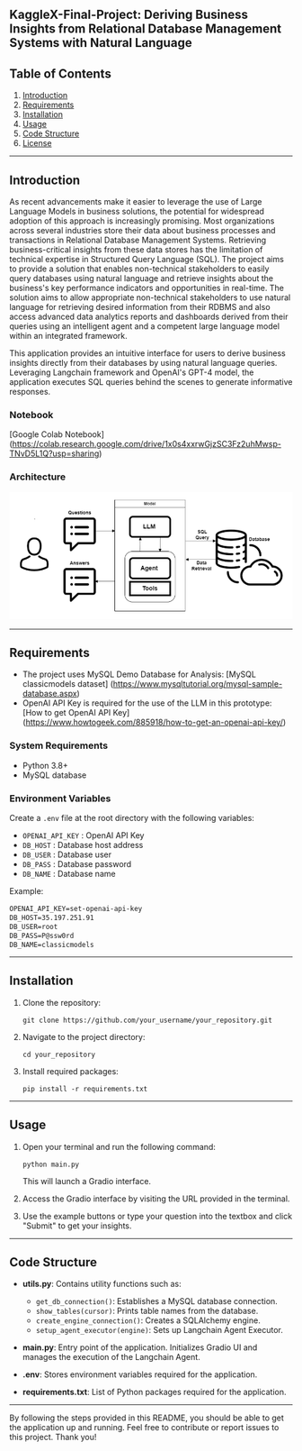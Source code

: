 
## KaggleX-Final-Project: Deriving Business Insights from Relational Database Management Systems with Natural Language

## Table of Contents
1. [Introduction](#introduction)
2. [Requirements](#requirements)
3. [Installation](#installation)
4. [Usage](#usage)
5. [Code Structure](#code-structure)
6. [License](#license)

---

## Introduction

As recent advancements make it easier to leverage the use of Large Language Models in business solutions, the potential for widespread adoption of this approach is increasingly promising. Most organizations across several industries store their data about business processes and transactions in Relational Database Management Systems. Retrieving business-critical insights from these data stores has the limitation of technical expertise in Structured Query Language (SQL). The project aims to provide a solution that enables non-technical stakeholders to easily query databases using natural language and retrieve insights about the business's key performance indicators and opportunities in real-time. The solution aims to allow appropriate non-technical stakeholders to use natural language for retrieving desired information from their RDBMS and also access advanced data analytics reports and dashboards derived from their queries using an intelligent agent and a competent large language model within an integrated framework. 

This application provides an intuitive interface for users to derive business insights directly from their databases by using natural language queries. Leveraging Langchain framework and OpenAI's GPT-4 model, the application executes SQL queries behind the scenes to generate informative responses.

### Notebook
[Google Colab Notebook] (https://colab.research.google.com/drive/1x0s4xxrwGjzSC3Fz2uhMwsp-TNvD5L1Q?usp=sharing)

### Architecture
![image](https://github.com/SamuelOjuri/Business_Insights_from_RDBMS_with_Natural_Language/blob/main/SQL_database_agent_workflow.png)

---

## Requirements
- The project uses MySQL Demo Database for Analysis: [MySQL classicmodels dataset] (https://www.mysqltutorial.org/mysql-sample-database.aspx) 
- OpenAI API Key is required for the use of the LLM in this prototype: [How to get OpenAI API Key] (https://www.howtogeek.com/885918/how-to-get-an-openai-api-key/)

### System Requirements
- Python 3.8+
- MySQL database

### Environment Variables
Create a `.env` file at the root directory with the following variables:
- `OPENAI_API_KEY` : OpenAI API Key
- `DB_HOST` : Database host address
- `DB_USER` : Database user
- `DB_PASS` : Database password
- `DB_NAME` : Database name

Example:
```env
OPENAI_API_KEY=set-openai-api-key
DB_HOST=35.197.251.91
DB_USER=root
DB_PASS=P@ssw0rd
DB_NAME=classicmodels
```

---

## Installation

1. Clone the repository:

    ```
    git clone https://github.com/your_username/your_repository.git
    ```
    
2. Navigate to the project directory:

    ```
    cd your_repository
    ```

3. Install required packages:

    ```
    pip install -r requirements.txt
    ```

---

## Usage

1. Open your terminal and run the following command:

    ```
    python main.py
    ```

    This will launch a Gradio interface.

2. Access the Gradio interface by visiting the URL provided in the terminal.

3. Use the example buttons or type your question into the textbox and click "Submit" to get your insights.

---

## Code Structure

- **utils.py**: Contains utility functions such as:

    - `get_db_connection()`: Establishes a MySQL database connection.
    - `show_tables(cursor)`: Prints table names from the database.
    - `create_engine_connection()`: Creates a SQLAlchemy engine.
    - `setup_agent_executor(engine)`: Sets up Langchain Agent Executor.

- **main.py**: Entry point of the application. Initializes Gradio UI and manages the execution of the Langchain Agent.

- **.env**: Stores environment variables required for the application.

- **requirements.txt**: List of Python packages required for the application.

---


By following the steps provided in this README, you should be able to get the application up and running. Feel free to contribute or report issues to this project. Thank you!
